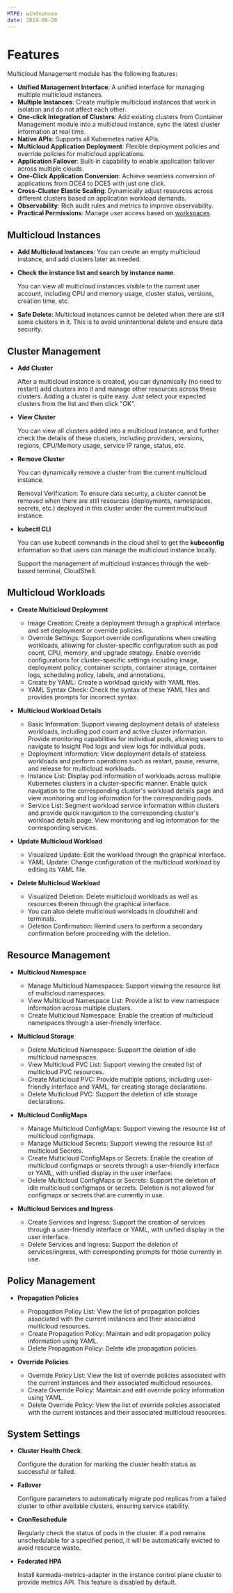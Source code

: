 ```yaml
---
MTPE: windsonsea
date: 2024-06-20
---
```


# Features

Multicloud Management module has the following features:

- **Unified Management Interface**: A unified interface for managing multiple multicloud instances.
- **Multiple Instances**: Create multiple multicloud instances that work in isolation and do not affect each other.
- **One-click Integration of Clusters**: Add existing clusters from Container Management module into a multicloud instance, sync the latest cluster information at real time.
- **Native APIs**: Supports all Kubernetes native APIs.
- **Multicloud Application Deployment**: Flexible deployment policies and override policies for multicloud applications.
- **Application Failover**: Built-in capability to enable application failover across multiple clouds.
- **One-Click Application Conversion**: Achieve seamless conversion of applications from DCE4 to DCE5 with just one click.
- **Cross-Cluster Elastic Scaling**: Dynamically adjust resources across different clusters
  based on application workload demands.
- **Observability**: Rich audit rules and metrics to improve observability.
- **Practical Permissions**: Manage user access based on [workspaces](../../ghippo/user-guide/workspace/workspace.md).

## Multicloud Instances

- **Add Multicloud Instances**: You can create an empty multicloud instance, and add clusters later as needed.

- **Check the instance list and search by instance name**.

    You can view all multicloud instances visible to the current user account,
    including CPU and memory usage, cluster status, versions, creation time, etc.

- **Safe Delete**: Multicloud instances cannot be deleted when there are still some clusters in it.
  This is to avoid unintentional delete and ensure data security.

## Cluster Management

- **Add Cluster**

    After a multicloud instance is created, you can dynamically (no need to restart) add clusters into it and manage other resources across these clusters. Adding a cluster is quite easy. Just select your expected clusters from the list and then click "OK".

- **View Cluster**

    You can view all clusters added into a multicloud instance, and further check the details of these clusters, including providers, versions, regions, CPU/Memory usage, service IP range, status, etc.

- **Remove Cluster**

    You can dynamically remove a cluster from the current multicloud instance.

    Removal Verification: To ensure data security, a cluster cannot be removed when there are still resources (deployments, namespaces, secrets, etc.) deployed in this cluster under the current multicloud instance.

- **kubectl CLI**

    You can use kubectl commands in the cloud shell to get the __kubeconfig__ information so that users can manage the multicloud instance locally.

    Support the management of multicloud instances through the web-based terminal, CloudShell.

## Multicloud Workloads

- **Create Multicloud Deployment**

    - Image Creation: Create a deployment through a graphical interface and set deployment or override policies.
    - Override Settings: Support override configurations when creating workloads, allowing for cluster-specific configuration such as pod count, CPU, memory, and upgrade strategy. Enable override configurations for cluster-specific settings including image, deployment policy, container scripts, container storage, container logs, scheduling policy, labels, and annotations.
    - Create by YAML: Create a workload quickly with YAML files.
    - YAML Syntax Check: Check the syntax of these YAML files and provides prompts for incorrect syntax.

- **Multicloud Workload Details**

    - Basic Information: Support viewing deployment details of stateless workloads, including pod count and active cluster information. Provide monitoring capabilities for individual pods, allowing users to navigate to Insight Pod logs and view logs for individual pods.
    - Deployment Information: View deployment details of stateless workloads and perform operations such as restart, pause, resume, and release for multicloud workloads.
    - Instance List: Display pod information of workloads across multiple Kubernetes clusters in a cluster-specific manner. Enable quick navigation to the corresponding cluster's workload details page and view monitoring and log information for the corresponding pods.
    - Service List: Segment workload service information within clusters and provide quick navigation to the corresponding cluster's workload details page. View monitoring and log information for the corresponding services.

- **Update Multicloud Workload**

    - Visualized Update: Edit the workload through the graphical interface.
    - YAML Update: Change configuration of the multicloud workload by editing its YAML file.

- **Delete Multicloud Workload**

    - Visualized Deletion: Delete multicloud workloads as well as resources therein through the graphical interface.
    - You can also delete multicloud workloads in cloudshell and terminals.
    - Deletion Confirmation: Remind users to perform a secondary confirmation before proceeding with the deletion.

## Resource Management

- **Multicloud Namespace**

    - Manage Multicloud Namespaces: Support viewing the resource list of multicloud namespaces.
    - View Multicloud Namespace List: Provide a list to view namespace information across multiple clusters.
    - Create Multicloud Namespace: Enable the creation of multicloud namespaces through a user-friendly interface.

- **Multicloud Storage**

    - Delete Multicloud Namespace: Support the deletion of idle multicloud namespaces.
    - View Multicloud PVC List: Support viewing the created list of multicloud PVC resources.
    - Create Multicloud PVC: Provide multiple options, including user-friendly interface and YAML, for creating storage declarations.
    - Delete Multicloud PVC: Support the deletion of idle storage declarations.

- **Multicloud ConfigMaps**

    - Manage Multicloud ConfigMaps: Support viewing the resource list of multicloud configmaps.
    - Manage Multicloud Secrets: Support viewing the resource list of multicloud Secrets.
    - Create Multicloud ConfigMaps or Secrets: Enable the creation of multicloud configmaps or secrets through a user-friendly interface or YAML, with unified display in the user interface.
    - Delete Multicloud ConfigMaps or Secrets: Support the deletion of idle multicloud configmaps or secrets. Deletion is not allowed for configmaps or secrets that are currently in use.

- **Multicloud Services and Ingress**

    - Create Services and Ingress: Support the creation of services through a user-friendly interface or YAML, with unified display in the user interface.
    - Delete Services and Ingress: Support the deletion of services/ingress, with corresponding prompts for those currently in use.

## Policy Management

- **Propagation Policies**

    - Propagation Policy List: View the list of propagation policies associated with the current instances and their associated multicloud resources.
    - Create Propagation Policy: Maintain and edit propagation policy information using YAML.
    - Delete Propagation Policy: Delete idle propagation policies.

- **Override Policies**

    - Override Policy List: View the list of override policies associated with the current instances and their associated multicloud resources.
    - Create Override Policy: Maintain and edit override policy information using YAML.
    - Delete Override Policy: View the list of override policies associated with the current instances and their associated multicloud resources.

## System Settings

- **Cluster Health Check**

    Configure the duration for marking the cluster health status as successful or failed.

- **Failover**

    Configure parameters to automatically migrate pod replicas from a failed cluster to other available clusters, ensuring service stability.

- **CronReschedule**

    Regularly check the status of pods in the cluster. If a pod remains unschedulable for a specified period, it will be automatically evicted to avoid resource waste.

- **Federated HPA**

    Install karmada-metrics-adapter in the instance control plane cluster to provide metrics API. This feature is disabled by default.
